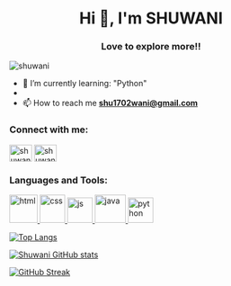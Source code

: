 
<!--
**Shuwani/Shuwani** is a ✨ _special_ ✨ repository because its `README.md` (this file) appears on your GitHub profile.

Here are some ideas to get you started:

- 🔭 I’m currently working on ...
- 🌱 I’m currently learning ...
- 👯 I’m looking to collaborate on ...
- 🤔 I’m looking for help with ...
- 💬 Ask me about ...
- 📫 How to reach me: ...
- 😄 Pronouns: ...
- ⚡ Fun fact: ...
-->

<h1 align="center">Hi 👋, I'm SHUWANI</h1>
<h3 align="center">Love to explore more!!</h3>

<p align="left"> <img src="https://komarev.com/ghpvc/?username=shuwani&label=Profile%20views&color=129e00&style=plastic" alt="shuwani" /> </p>

- 🌱 I’m currently learning: "Python"
- 
- 📫 How to reach me **shu1702wani@gmail.com**

<h3 align="left">Connect with me:</h3>
<p align="left">
<a href="https://www.linkedin.com/in/shuwani-a578bb1aa?lipi=urn%3Ali%3Apage%3Ad_flagship3_profile_view_base_contact_details%3BYgHLFmqLTOugIZpgKx%2FE9Q%3D%3D" target="blank"><img align="center" src="https://cdn.jsdelivr.net/npm/simple-icons@3.0.1/icons/linkedin.svg" alt="shuwani" height="30" width="40" /></a>
<a href="https://www.instagram.com/shuwani1702/" target="blank"><img align="center" src="https://cdn.jsdelivr.net/npm/simple-icons@3.0.1/icons/instagram.svg" alt="shuwani" height="30" width="40" /></a>
</p>

<h3 align="left">Languages and Tools:</h3>
<p align="left">
<a href="https://www.w3schools.com/html/" target="_blank"> <img src="https://upload.wikimedia.org/wikipedia/commons/thumb/6/61/HTML5_logo_and_wordmark.svg/1200px-HTML5_logo_and_wordmark.svg.png" alt="html" width="50" height="50"/> </a> 
<a href="https://www.w3schools.com/css/" target="_blank"> <img src="https://upload.wikimedia.org/wikipedia/commons/thumb/d/d5/CSS3_logo_and_wordmark.svg/1200px-CSS3_logo_and_wordmark.svg.png" alt="css" width="45" height="50"/> </a> 
<a href="https://developer.mozilla.org/en-US/docs/Web/JavaScript" target="_blank"> <img src="https://miro.medium.com/max/720/1*LjR0UrFB2a__5h1DWqzstA.png" alt="js" width="45" height="45"/> </a>
<a href="https://www.java.com/en/" target="_blank"> <img src="https://freepngimg.com/thumb/java/5-2-java-png-clipart-thumb.png" alt="java" width="55" height="50"/> </a>
<a href="https://www.python.org/" target="_blank"> <img src="https://engineering.fb.com/wp-content/uploads/2016/05/2000px-Python-logo-notext.svg_.png" alt="python" width="45" height="45"/> </a>

[![Top Langs](https://github-readme-stats.vercel.app/api/top-langs/?username=shuwani&layout=compact)](https://github.com/Shuwani/github-readme-stats)

[![Shuwani GitHub stats](https://github-readme-stats.vercel.app/api?username=shuwani)](https://github.com/Shuwani/github-readme-stats)

[![GitHub Streak](https://github-readme-streak-stats.herokuapp.com/?user=shuwani)](https://github.com/Shuwani/github-readme-streak-stats)
